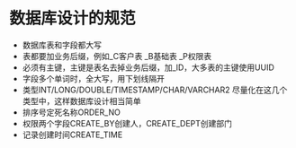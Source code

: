 
# 数据库设计的规范
+ 数据库表和字段都大写
+ 表都要加业务后缀，例如_C客户表 _B基础表 _P权限表
+ 必须有主键，主键是表名去掉业务后缀，加_ID，大多表的主键使用UUID
+ 字段多个单词时，全大写，用下划线隔开
+ 类型INT/LONG/DOUBLE/TIMESTAMP/CHAR/VARCHAR2 尽量化在这几个类型中，这样数据库设计相当简单
+ 排序号定死名称ORDER_NO
+ 权限两个字段CREATE_BY创建人，CREATE_DEPT创建部门
+ 记录创建时间CREATE_TIME

